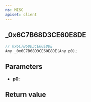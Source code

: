 ```yaml
---
ns: MISC
apiset: client
---
```

## _0x6C7B68D3CE60E8DE

```c
// 0x6C7B68D3CE60E8DE
Any _0x6C7B68D3CE60E8DE(Any p0);
```


## Parameters
* **p0**:

## Return value

